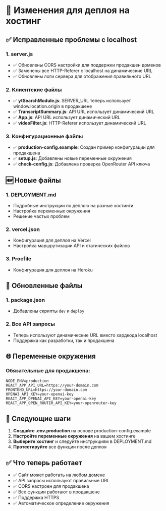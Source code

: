 # 📝 Изменения для деплоя на хостинг

## ✅ Исправленные проблемы с localhost

### 1. **server.js**
- ✅ Обновлены CORS настройки для поддержки продакшен доменов
- ✅ Заменены все HTTP-Referer с localhost на динамические URL
- ✅ Обновлены логи сервера для отображения правильного URL

### 2. **Клиентские файлы**
- ✅ **ytSearchModule.js**: SERVER_URL теперь использует window.location.origin в продакшене
- ✅ **TranscriptSummary.js**: API URL использует динамический URL
- ✅ **App.js**: API URL использует динамический URL
- ✅ **videoFilter.js**: HTTP-Referer использует динамический URL

### 3. **Конфигурационные файлы**
- ✅ **production-config.example**: Создан пример конфигурации для продакшена
- ✅ **setup.js**: Добавлены новые переменные окружения
- ✅ **check-config.js**: Добавлена проверка OpenRouter API ключа

## 🆕 Новые файлы

### 1. **DEPLOYMENT.md**
- Подробные инструкции по деплою на разные хостинги
- Настройка переменных окружения
- Решение частых проблем

### 2. **vercel.json**
- Конфигурация для деплоя на Vercel
- Настройка маршрутизации API и статических файлов

### 3. **Procfile**
- Конфигурация для деплоя на Heroku

## 🔧 Обновленные файлы

### 1. **package.json**
- Добавлены скрипты `dev` и `deploy`

### 2. **Все API запросы**
- Теперь используют динамические URL вместо хардкода localhost
- Поддержка как разработки, так и продакшена

## 🌐 Переменные окружения

### Обязательные для продакшена:
```env
NODE_ENV=production
REACT_APP_API_URL=https://your-domain.com
FRONTEND_URL=https://your-domain.com
OPENAI_API_KEY=your-openai-key
REACT_APP_OPENAI_API_KEY=your-openai-key
REACT_APP_OPEN_ROUTER_API_KEY=your-openrouter-key
```

## 🚀 Следующие шаги

1. **Создайте .env.production** на основе production-config.example
2. **Настройте переменные окружения** на вашем хостинге
3. **Выберите хостинг** и следуйте инструкциям в DEPLOYMENT.md
4. **Протестируйте** все функции после деплоя

## ✅ Что теперь работает

- ✅ Сайт может работать на любом домене
- ✅ API запросы используют правильные URL
- ✅ CORS настроен для продакшена
- ✅ Все функции работают в продакшене
- ✅ Поддержка HTTPS
- ✅ Автоматическое определение окружения



